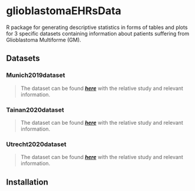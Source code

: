 # glioblastomaEHRsData

R package for generating descriptive statistics in forms of tables and plots for 3 specific datasets containing information about patients suffering from Glioblastoma Multiforme (GM).

## Datasets

### Munich2019dataset

>The dataset can be found **_[here](https://journals.plos.org/plosone/article?id=10.1371/journal.pone.0248612)_** with the relative study and relevant information.

### Tainan2020dataset

>The dataset can be found **_[here](https://journals.plos.org/plosone/article?id=10.1371/journal.pone.0233188)_** with the relative study and relevant information.

### Utrecht2020dataset

>The dataset can be found **_[here](https://journals.plos.org/plosone/article?id=10.1371/journal.pone.0222717)_** with the relative study and relevant information.

## Installation

